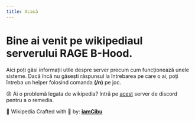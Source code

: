 ```yaml
---
title: Acasă
---
```


# Bine ai venit pe wikipediaul serverului **RAGE B-Hood**. 

Aici poți găsi informații utile despre server precum cum funcționează unele sisteme. Dacă încă nu găsești răspunsul la întrebarea pe care o ai, poți întreba un helper folosind comanda **(/n)** pe joc.

😡 Ai o problemă legata de wikipedia? Intră pe [acest](https://discord.gg/vxwsH733mH) server de discord pentru a o remedia.

📍 Wikipedia Crafted with 💖 by: **[iamCibu](https://github.com/cibucristi)**

<script setup>
import Contributors from './.vitepress/Contributors.vue'
</script>

<Contributors />
